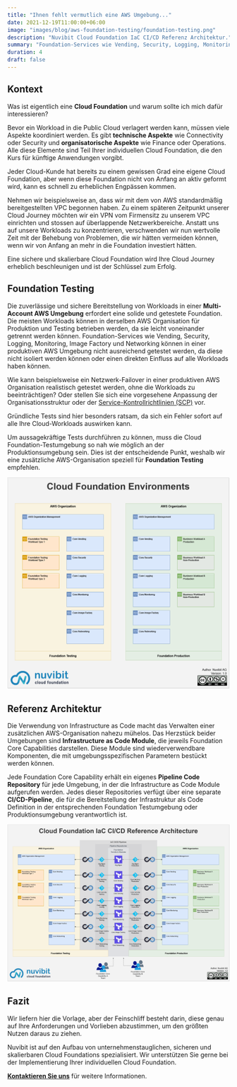 ```yaml
---
title: "Ihnen fehlt vermutlich eine AWS Umgebung..."
date: 2021-12-19T11:00:00+06:00
image: "images/blog/aws-foundation-testing/foundation-testing.png"
description: "Nuvibit Cloud Foundation IaC CI/CD Referenz Architektur."
summary: "Foundation-Services wie Vending, Security, Logging, Monitoring, Image Factory und Networking können in einer produktiven AWS Umgebung nicht ausreichend getestet werden, da diese nicht isoliert werden können oder einen direkten Einfluss auf alle Workloads haben können."
duration: 4
draft: false
---
```

## Kontext

Was ist eigentlich eine **Cloud Foundation** und warum sollte ich mich dafür interessieren?

Bevor ein Workload in die Public Cloud verlagert werden kann, müssen viele Aspekte koordiniert werden.
Es gibt **technische Aspekte** wie Connectivity oder Security und **organisatorische Aspekte** wie Finance oder Operations.
Alle diese Elemente sind Teil Ihrer individuellen Cloud Foundation, die den Kurs für künftige Anwendungen vorgibt.

Jeder Cloud-Kunde hat bereits zu einem gewissen Grad eine eigene Cloud Foundation, aber wenn diese Foundation nicht von Anfang an aktiv geformt wird, kann es schnell zu erheblichen Engpässen kommen.

Nehmen wir beispielsweise an, dass wir mit dem von AWS standardmäßig bereitgestellten VPC begonnen haben.
Zu einem späteren Zeitpunkt unserer Cloud Journey möchten wir ein VPN vom Firmensitz zu unserem VPC einrichten und stossen auf überlappende Netzwerkbereiche.
Anstatt uns auf unsere Workloads zu konzentrieren, verschwenden wir nun wertvolle Zeit mit der Behebung von Problemen, die wir hätten vermeiden können, wenn wir von Anfang an mehr in die Foundation investiert hätten.

Eine sichere und skalierbare Cloud Foundation wird Ihre Cloud Journey erheblich beschleunigen und ist der Schlüssel zum Erfolg.
## Foundation Testing

Die zuverlässige und sichere Bereitstellung von Workloads in einer **Multi-Account AWS Umgebung** erfordert eine solide und getestete Foundation.
Die meisten Workloads können in derselben AWS Organisation für Produktion und Testing betrieben werden, da sie leicht voneinander getrennt werden können.
Foundation-Services wie Vending, Security, Logging, Monitoring, Image Factory und Networking können in einer produktiven AWS Umgebung nicht ausreichend getestet werden, da diese nicht isoliert werden können oder einen direkten Einfluss auf alle Workloads haben können.

Wie kann beispielsweise ein Netzwerk-Failover in einer produktiven AWS Organisation realistisch getestet werden, ohne die Workloads zu beeinträchtigen?
Oder stellen Sie sich eine vorgesehene Anpassung der Organisationsstruktur oder der [Service-Kontrollrichtlinien (SCP)](https://docs.aws.amazon.com/organizations/latest/userguide/orgs_manage_policies_scps.html) vor.

Gründliche Tests sind hier besonders ratsam, da sich ein Fehler sofort auf alle Ihre Cloud-Workloads auswirken kann.

Um aussagekräftige Tests durchführen zu können, muss die Cloud Foundation-Testumgebung so nah wie möglich an der Produktionsumgebung sein.
Dies ist der entscheidende Punkt, weshalb wir eine zusätzliche AWS-Organisation speziell für **Foundation Testing** empfehlen.

![img](images/blog/aws-foundation-testing/foundation-environments.png)

## Referenz Architektur

Die Verwendung von Infrastructure as Code macht das Verwalten einer zusätzlichen AWS-Organisation nahezu mühelos.
Das Herzstück beider Umgebungen sind **Infrastructure as Code Module**, die jeweils Foundation Core Capabilities darstellen. 
Diese Module sind wiederverwendbare Komponenten, die mit umgebungsspezifischen Parametern bestückt werden können.

Jede Foundation Core Capability erhält ein eigenes **Pipeline Code Repository** für jede Umgebung, in der die Infrastructure as Code Module aufgerufen werden.
Jedes dieser Repositories verfügt über eine separate **CI/CD-Pipeline**, die für die Bereitstellung der Infrastruktur als Code Definition in der entsprechenden Foundation Testumgebung oder Produktionsumgebung verantwortlich ist.

![img](images/blog/aws-foundation-testing/aws-foundation-cicd-reference-architecture-highres.png)

## Fazit

Wir liefern hier die Vorlage, aber der Feinschliff besteht darin, diese genau auf Ihre Anforderungen und Vorlieben abzustimmen, um den größten Nutzen daraus zu ziehen.

Nuvibit ist auf den Aufbau von unternehmenstauglichen, sicheren und skalierbaren Cloud Foundations spezialisiert.
Wir unterstützen Sie gerne bei der Implementierung Ihrer individuellen Cloud Foundation.

**[Kontaktieren Sie uns](/contact/ 'Kontaktieren Sie uns für weitere Informationen.')** für weitere Informationen.
